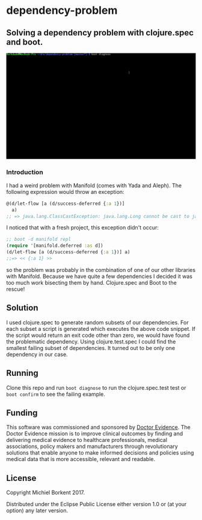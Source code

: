 # dependency-problem

## Solving a dependency problem with clojure.spec and boot.

![](diagnose.gif)

### Introduction

I had a weird problem with Manifold (comes with Yada and Aleph). The following expression would throw an exception:

```clojure
@(d/let-flow [a (d/success-deferred {:a 1})]
  a)
;; => java.lang.ClassCastException: java.lang.Long cannot be cast to java.util.Map$Entry
```

I noticed that with a fresh project, this exception didn't occur:

```clojure
;; boot -d manifold repl
(require '[manifold.deferred :as d])
(d/let-flow [a (d/success-deferred {:a 1})] a)
;;=> << {:a 1} >>
```

so the problem was probably in the combination of one of our other libraries with Manifold.
Because we have quite a few dependencies I decided it was too much work bisecting them by hand.
Clojure.spec and Boot to the rescue!

## Solution

I used clojure.spec to generate random subsets of our dependencies. For each subset a script is generated which executes the above code snippet.
If the script would return an exit code other than zero, we would have found the problematic dependency. Using clojure.test.spec I could find the smallest failing subset of dependencies. It turned out to be only one dependency in our case.

## Running

Clone this repo and run `boot diagnose` to run the clojure.spec.test test or `boot confirm` to see the failing example.

## Funding

This software was commissioned and sponsored by [Doctor Evidence](http://doctorevidence.com/). The Doctor Evidence mission is to improve clinical outcomes by finding and delivering medical evidence to healthcare professionals, medical associations, policy makers and manufacturers through revolutionary solutions that enable anyone to make informed decisions and policies using medical data that is more accessible, relevant and readable.

## License

Copyright Michiel Borkent 2017.

Distributed under the Eclipse Public License either version 1.0 or (at your option) any later version.
